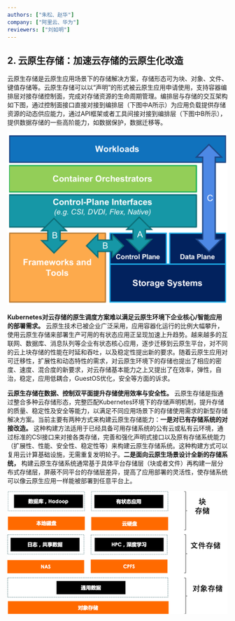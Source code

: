 ```yaml
---
authors: ["朱松、赵华"]
company: ["阿里云、华为"]
reviewers: ["刘如明"]
---
```


## 2.	云原生存储：加速云存储的云原生化改造

云原生存储是云原生应用场景下的存储解决方案，存储形态可为块、对象、文件、键值存储等。云原生存储可以以“声明”的形式被云原生应用申请使用，支持容器编排层对接存储控制面，完成对存储资源的生命周期管理。编排层与存储的交互架构如下图，通过控制面接口直接对接到编排层（下图中A所示）为应用负载提供存储资源的动态供应能力，通过API框架或者工具间接对接到编排层（下图中B所示），提供数据存储的一些高阶能力，如数据保护，数据迁移等。

![云原生编排系统与存储交互示意图](../imgs/3-cloud_storage_interact.png)

**Kubernetes对云存储的原生调度方案难以满足云原生环境下企业核心/智能应用的部署需求。** 云原生技术已被企业广泛采用，应用容器化运行的比例大幅攀升，使用云原生存储来部署生产可用的有状态应用正呈现加速上升趋势。越来越多的互联网、数据库、消息队列等企业有状态核心应用，逐步迁移到云原生平台，对不同的云上块存储的性能在时延和吞吐，以及稳定性提出新的要求。随着云原生应用对可迁移性，扩展性和动态特性的需求，对云原生环境下的存储也提出了相应的密度、速度、混合度的新要求，对云存储基本能力之上又提出了在效率，弹性，自治，稳定，应用低耦合，GuestOS优化，安全等方面的诉求。

**云原生存储在数据、控制双平面提升存储使用效率与安全性。** 云原生存储是指通过整合多种云存储形态，完整匹配Kubernetes环境下的存储声明机制，提升存储的质量、稳定性及安全等能力，以满足不同应用场景下的存储使用需求的新型存储解决方案。当前主要有两种方式来构建云原生存储能力：**一是对已有存储系统的对接改造。** 这种构建方法适用于已经具备可用存储系统的公有云或私有云环境，通过标准的CSI接口来对接各类存储，完善和强化声明式接口以及原有存储系统能力（扩展性、性能、安全性、稳定性等）来构建云原生存储系统。这种构建方式可以复用云计算基础设施，无需重复发明轮子。**二是面向云原生场景设计全新的存储系统，** 构建云原生存储系统通常基于具体平台存储层（块或者文件）再构建一层分布式存储层，屏蔽不同平台的存储层差异，提高了应用部署的灵活性，使存储系统可以像云原生应用一样能被部署到任意平台上。

![多场景下的云原生存储选择示意图](../imgs/4-cloudnative_storage_selection.png)